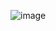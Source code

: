 ![image](https://user-images.githubusercontent.com/82192969/118387769-415fab00-b65b-11eb-8cb4-bd30ef953395.png)
